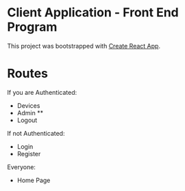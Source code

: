 # Client Application - Front End Program 

This project was bootstrapped with [Create React App](https://github.com/facebook/create-react-app).

# Routes

If you are Authenticated:
- Devices
- Admin **
- Logout

If not Authenticated:
- Login
- Register

Everyone: 
- Home Page
